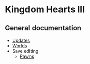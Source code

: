 # Kingdom Hearts III

## General documentation

* [Updates](updates.md)
* [Worlds](worlds.md)
* Save editing
    * [Pawns](pawns.md)